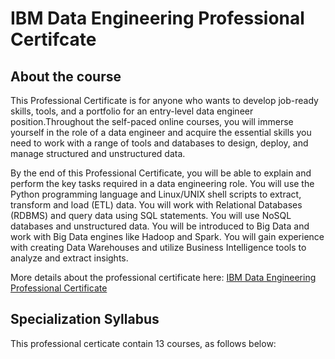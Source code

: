 # IBM Data Engineering Professional Certifcate

## About the course

This Professional Certificate is for anyone who wants to develop job-ready skills, tools, and a portfolio for an entry-level data engineer position.Throughout the self-paced online courses, you will immerse yourself in the role of a data engineer and acquire the essential skills you need to work with a range of tools and databases to design, deploy, and manage structured and unstructured data.

By the end of this Professional Certificate, you will be able to explain and perform the key tasks required in a data engineering role. You will use the Python programming language and Linux/UNIX shell scripts to extract, transform and load (ETL) data. You will work with Relational Databases (RDBMS) and query data using SQL statements. You will use NoSQL databases and unstructured data. You will be introduced to Big Data and work with Big Data engines like Hadoop and Spark. You will gain experience with creating Data Warehouses and utilize Business Intelligence tools to analyze and extract insights.

More details about the professional certificate here: [IBM Data Engineering Professional Certificate](https://www.coursera.org/learn/introduction-to-data-engineering)

## Specialization Syllabus

This professional certicate contain 13 courses, as follows below:
